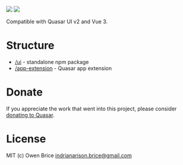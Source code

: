 <img src="https://img.shields.io/npm/v/quasar-ui-sowell-auth.svg?label=quasar-ui-sowell-auth">
<img src="https://img.shields.io/npm/v/quasar-app-extension-sowell-auth.svg?label=quasar-app-extension-sowell-auth">

Compatible with Quasar UI v2 and Vue 3.

# Structure
* [/ui](ui) - standalone npm package
* [/app-extension](app-extension) - Quasar app extension

# Donate
If you appreciate the work that went into this project, please consider [donating to Quasar](https://donate.quasar.dev).

# License
MIT (c) Owen Brice <indrianarison.brice@gmail.com>

